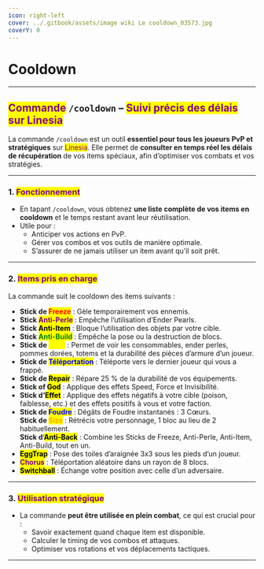 ```yaml
---
icon: right-left
cover: ../.gitbook/assets/image wiki Le cooldown_03573.jpg
coverY: 0
---
```


# Cooldown

***

## <mark style="color:purple;">Commande</mark> `/cooldown` – <mark style="color:purple;">Suivi précis des délais sur Linesia</mark>

La commande `/cooldown` est un outil **essentiel pour tous les joueurs PvP et stratégiques** sur <mark style="color:purple;">Linesia</mark>. Elle permet de **consulter en temps réel les délais de récupération** de vos items spéciaux, afin d’optimiser vos combats et vos stratégies.

***

### 1. <mark style="color:purple;">Fonctionnement</mark>

* En tapant `/cooldown`, vous obtenez **une liste complète de vos items en cooldown** et le temps restant avant leur réutilisation.
* Utile pour :
  * Anticiper vos actions en PvP.
  * Gérer vos combos et vos outils de manière optimale.
  * S’assurer de ne jamais utiliser un item avant qu’il soit prêt.

***

### 2. <mark style="color:purple;">Items pris en charge</mark>

La commande suit le cooldown des items suivants :

* **Stick de&#x20;**<mark style="color:red;">**Freeze**</mark> : Gèle temporairement vos ennemis.
* **Stick&#x20;**<mark style="color:purple;">**Anti-Perle**</mark> : Empêche l’utilisation d’Ender Pearls.
* **Stick&#x20;**<mark style="color:$danger;">**Anti-Item**</mark> : Bloque l’utilisation des objets par votre cible.
* **Stick&#x20;**<mark style="color:green;">**Anti-Build**</mark> : Empêche la pose ou la destruction de blocs.
* **Stick de&#x20;**<mark style="color:yellow;">**View**</mark> : Permet de voir les consommables, ender perles, pommes dorées, totems et la durabilité des pièces d’armure d’un joueur.
* **Stick de&#x20;**<mark style="color:blue;">**Téléportation**</mark> : Téléporte vers le dernier joueur qui vous a frappé.
* **Stick de&#x20;**<mark style="color:$info;">**Repair**</mark> : Répare 25 % de la durabilité de vos équipements.
* **Stick of&#x20;**<mark style="color:$success;">**God**</mark> : Applique des effets Speed, Force et Invisibilité.
* **Stick d’**<mark style="color:$primary;">**Effet**</mark> : Applique des effets négatifs à votre cible (poison, faiblesse, etc.) et des effets positifs à vous et votre faction.
* **Stick de&#x20;**<mark style="color:blue;">**Foudre**</mark> : Dégâts de Foudre instantanés : 3 Cœurs.\
  **Stick de&#x20;**<mark style="color:orange;">**Size**</mark> : Rétrécis votre personnage, 1 bloc au lieu de 2 habituellement.\
  **Stick d’**<mark style="color:$info;">**Anti-Back**</mark> : Combine les Sticks de Freeze, Anti-Perle, Anti-Item, Anti-Build, tout en un.
* <mark style="color:$warning;">**EggTrap**</mark> : Pose des toiles d’araignée 3x3 sous les pieds d’un joueur.
* <mark style="color:purple;">**Chorus**</mark> : Téléportation aléatoire dans un rayon de 8 blocs.
* <mark style="color:$info;">**Switchball**</mark> : Échange votre position avec celle d’un adversaire.

***

### 3. <mark style="color:purple;">Utilisation stratégique</mark>

* La commande **peut être utilisée en plein combat**, ce qui est crucial pour :
  * Savoir exactement quand chaque item est disponible.
  * Calculer le timing de vos combos et attaques.
  * Optimiser vos rotations et vos déplacements tactiques.

***
